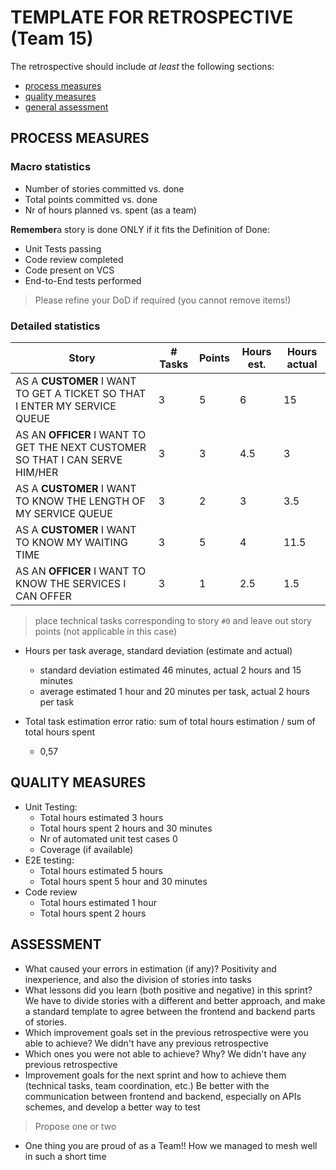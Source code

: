 TEMPLATE FOR RETROSPECTIVE (Team 15)
=====================================

The retrospective should include _at least_ the following
sections:

- [process measures](#process-measures)
- [quality measures](#quality-measures)
- [general assessment](#assessment)

## PROCESS MEASURES 

### Macro statistics

- Number of stories committed vs. done 
- Total points committed vs. done 
- Nr of hours planned vs. spent (as a team)

**Remember**a story is done ONLY if it fits the Definition of Done:

- Unit Tests passing
- Code review completed
- Code present on VCS
- End-to-End tests performed

> Please refine your DoD if required (you cannot remove items!) 

### Detailed statistics

| Story  | # Tasks | Points | Hours est. | Hours actual |
|--------|---------|--------|------------|--------------|
| AS A **CUSTOMER** I WANT TO GET A TICKET SO THAT I ENTER MY SERVICE QUEUE | 3 | 5 | 6 | 15 |
| AS AN **OFFICER** I WANT TO GET THE NEXT CUSTOMER SO THAT I CAN SERVE HIM/HER | 3 | 3 | 4.5 | 3 |
| AS A **CUSTOMER** I WANT TO KNOW THE LENGTH OF MY SERVICE QUEUE | 3 | 2 | 3 | 3.5 |
| AS A **CUSTOMER** I WANT TO KNOW MY WAITING TIME | 3 | 5 | 4 | 11.5 |
| AS AN **OFFICER** I WANT TO KNOW THE SERVICES I CAN OFFER | 3 | 1 | 2.5 | 1.5 |


> place technical tasks corresponding to story `#0` and leave out story points (not applicable in this case)

- Hours per task average, standard deviation (estimate and actual)

  - standard deviation estimated 46 minutes, actual 2 hours and 15 minutes
  - average estimated 1 hour and 20 minutes per task, actual 2 hours per task

- Total task estimation error ratio: sum of total hours estimation / sum of total hours spent

  - 0,57
  
  
## QUALITY MEASURES 

- Unit Testing:
  - Total hours estimated 3 hours
  - Total hours spent 2 hours and 30 minutes
  - Nr of automated unit test cases 0
  - Coverage (if available)
- E2E testing:
  - Total hours estimated 5 hours
  - Total hours spent 5 hour and 30 minutes
- Code review 
  - Total hours estimated 1 hour
  - Total hours spent 2 hours
  


## ASSESSMENT

- What caused your errors in estimation (if any)? Positivity and inexperience, and also the division of stories into tasks
- What lessons did you learn (both positive and negative) in this sprint? We have to divide stories with a different and better approach, and make a standard template to agree between the frontend and backend parts of stories.
- Which improvement goals set in the previous retrospective were you able to achieve? We didn't have any previous retrospective
- Which ones you were not able to achieve? Why? We didn't have any previous retrospective
- Improvement goals for the next sprint and how to achieve them (technical tasks, team coordination, etc.) Be better with the communication between frontend and backend, especially on APIs schemes, and develop a better way to test

> Propose one or two

- One thing you are proud of as a Team!! How we managed to mesh well in such a short time